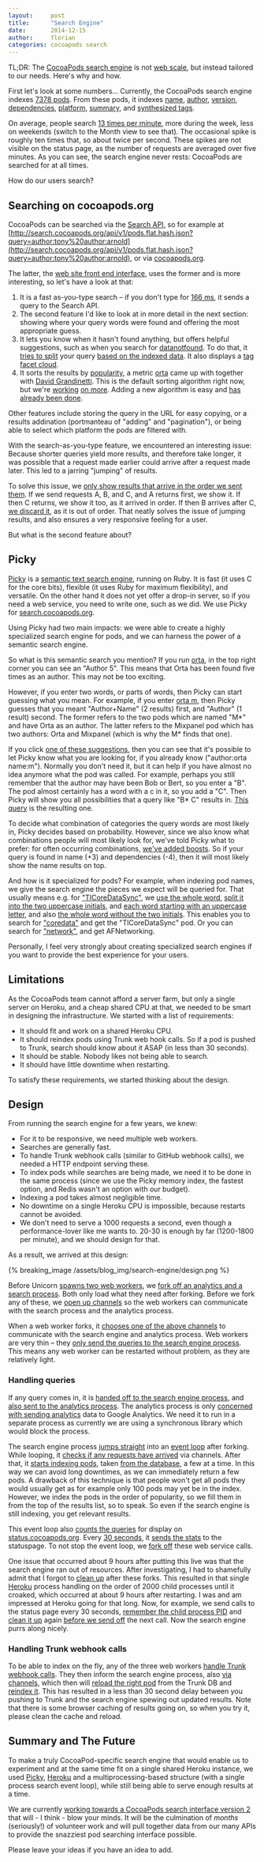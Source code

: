 ```yaml
---
layout:     post
title:      "Search Engine"
date:       2014-12-15
author:     florian
categories: cocoapods search
---
```


TL;DR:
The [CocoaPods search engine](http://cocoapods.org) is not [web scale](http://www.mongodb-is-web-scale.com/), but instead tailored to our needs. Here's why and how.

<!-- more -->

First let's look at some numbers...
Currently, the CocoaPods search engine indexes [7378 pods](http://metrics.cocoapods.org/api/v1/status).
From these pods, it indexes [name](https://github.com/CocoaPods/search.cocoapods.org/blob/eeb25b8aad023936f0db9f19a73ce0ac4985d012/lib/search.rb#L70-L78), [author](https://github.com/CocoaPods/search.cocoapods.org/blob/eeb25b8aad023936f0db9f19a73ce0ac4985d012/lib/search.rb#L79-L89), [version](https://github.com/CocoaPods/search.cocoapods.org/blob/eeb25b8aad023936f0db9f19a73ce0ac4985d012/lib/search.rb#L90-L92), [dependencies](https://github.com/CocoaPods/search.cocoapods.org/blob/eeb25b8aad023936f0db9f19a73ce0ac4985d012/lib/search.rb#L93-L97), [platform](https://github.com/CocoaPods/search.cocoapods.org/blob/eeb25b8aad023936f0db9f19a73ce0ac4985d012/lib/search.rb#L98-L101), [summary](https://github.com/CocoaPods/search.cocoapods.org/blob/eeb25b8aad023936f0db9f19a73ce0ac4985d012/lib/search.rb#L102-L107), and [synthesized tags](https://github.com/CocoaPods/search.cocoapods.org/blob/eeb25b8aad023936f0db9f19a73ce0ac4985d012/lib/search.rb#L108-L111).

On average, people search [13 times per minute](http://status.cocoapods.org/#custom-metrics-container), more during the week, less on weekends (switch to the Month view to see that).
The occasional spike is roughly ten times that, so about twice per second.
These spikes are not visible on the status page, as the number of requests are averaged over five minutes.
As you can see, the search engine never rests:
CocoaPods are searched for at all times.

How do our users search?

## Searching on cocoapods.org

CocoaPods can be searched via the [Search API](http://blog.cocoapods.org/Search-API-Version-1/), so for example at [http://search.cocoapods.org/api/v1/pods.flat.hash.json?query=author:tony%20author:arnold](http://search.cocoapods.org/api/v1/pods.flat.hash.json?query=author:tony%20author:arnold), or via [cocoapods.org](http://cocoapods.org/?q=author:tony%20author:arnold).

The latter, the [web site front end interface](cocoapods.org), uses the former and is more interesting, so let's have a look at that:

1. It is a fast as-you-type search – if you don't type for [166 ms](https://github.com/CocoaPods/cocoapods.org/blob/f93a89e845dc66dd29f78d52921d1c455b8a6b87/middleman/source/javascripts/search.config.js#L229), it sends a query to the Search API.
2. The second feature I'd like to look at in more detail in the next section:
showing where your query words were found and offering the most appropriate guess.
3. It lets you know when it hasn't found anything, but offers helpful suggestions, such as when you search for [datanotfound](http://cocoapods.org/?q=datanotfound). To do that, it [tries to split](https://github.com/CocoaPods/search.cocoapods.org/blob/eeb25b8aad023936f0db9f19a73ce0ac4985d012/app.rb#L111-L132) your query [based on the indexed data](https://github.com/CocoaPods/search.cocoapods.org/blob/eeb25b8aad023936f0db9f19a73ce0ac4985d012/lib/search.rb#L175). It also displays a [tag facet cloud](https://github.com/CocoaPods/search.cocoapods.org/blob/eeb25b8aad023936f0db9f19a73ce0ac4985d012/app.rb#L120-L122).
4. It sorts the results by [popularity](https://github.com/CocoaPods/search.cocoapods.org/blob/eeb25b8aad023936f0db9f19a73ce0ac4985d012/lib/models/pod.rb#L40-L44), a metric [orta](http://twitter.com/orta) came up with together with [David Grandinetti](http://twitter.com/dbgrandi).
This is the default sorting algorithm right now, but we're [working](https://github.com/CocoaPods/search.cocoapods.org/issues/51#issuecomment-61655760) [on more](https://github.com/CocoaPods/search.cocoapods.org/issues/51#issuecomment-61655811). Adding a new algorithm is easy and [has already been done](https://github.com/CocoaPods/search.cocoapods.org/blob/eeb25b8aad023936f0db9f19a73ce0ac4985d012/lib/search.rb#L246-L283).

Other features include storing the query in the URL for easy copying, or a results addination (portmanteau of "adding" and "pagination"), or being able to select which platform the pods are filtered with.

With the search-as-you-type feature, we encountered an interesting issue:
Because shorter queries yield more results, and therefore take longer, it was possible that a request made earlier could arrive after a request made later.
This led to a jarring "jumping" of results.

To solve this issue, we [only show results that arrive in the order we sent them](https://github.com/CocoaPods/cocoapods.org/blob/161daa79fddea07eca734fc19ce1fd0a915949fb/middleman/source/javascripts/search.config.js#L195-L218).
If we send requests A, B, and C, and A returns first, we show it. If then C returns, we show it too, as it arrived in order.
If then B arrives after C, [we discard it](https://github.com/CocoaPods/cocoapods.org/blob/161daa79fddea07eca734fc19ce1fd0a915949fb/middleman/source/javascripts/search.config.js#L316-L321), as it is out of order.
That neatly solves the issue of jumping results, and also ensures a very responsive feeling for a user.

But what is the second feature about?

## Picky

[Picky](http://pickyrb.com/) is a [semantic text search engine](http://pickyrb.com/details.html), running on Ruby.
It is fast (it uses C for the core bits), flexible (it uses Ruby for maximum flexibility), and versatile.
On the other hand it does not yet offer a drop-in server, so if you need a web service, you need to write one, such as we did.
We use Picky for [search.cocoapods.org](http://search.cocoapods.org).

Using Picky had two main impacts:
we were able to create a highly specialized search engine for pods, and we can harness the power of a semantic search engine.

So what is this semantic search you mention?
If you run [orta](http://cocoapods.org/?q=orta), in the top right corner you can see an "Author 5".
This means that Orta has been found five times as an author.
This may not be too exciting.

However, if you enter two words, or parts of words, then Picky can start guessing what you mean.
For example, if you enter [orta m](http://cocoapods.org/?q=orta%20m), then Picky guesses that you meant "Author+Name" (2 results) first, and "Author" (1 result) second.
The former refers to the two pods which are named "M\*" and have Orta as an author.
The latter refers to the Mixpanel pod which has two authors:
Orta and Mixpanel (which is why the M\* finds that one).

If you click [one of these suggestions](http://cocoapods.org/?q=author%3Aorta%20name%3Am*), then you can see that it's possible to let Picky know what you are looking for, if you already know ("author:orta name:m").
Normally you don't need it, but it can help if you have almost no idea anymore what the pod was called.
For example, perhaps you still remember that the author may have been Bob or Bert, so you enter a "B".
The pod almost certainly has a word with a c in it, so you add a "C".
Then Picky will show you all possibilities that a query like "B* C" results in.
[This query](http://cocoapods.org/?q=author%3Ab*%20name%3Ac) is the resulting one.

To decide what combination of categories the query words are most likely in, Picky decides based on probability.
However, since we also know what combinations people will most likely look for, we've told Picky what to prefer:
for often occurring combinations, [we've added boosts](https://github.com/CocoaPods/search.cocoapods.org/blob/eeb25b8aad023936f0db9f19a73ce0ac4985d012/lib/search.rb#L126-L141).
So if your query is found in name (+3) and dependencies (-4), then it will most likely show the name results on top.

And how is it specialized for pods?
For example, when indexing pod names, we give the search engine the pieces we expect will be queried for.
That usually means e.g. for ["TICoreDataSync"](http://cocoapods.org/?q=ticoredatasync), we [use the whole word](https://github.com/CocoaPods/search.cocoapods.org/blob/eeb25b8aad023936f0db9f19a73ce0ac4985d012/lib/models/pod.rb#L232), [split it into the two uppercase initials](https://github.com/CocoaPods/search.cocoapods.org/blob/eeb25b8aad023936f0db9f19a73ce0ac4985d012/lib/models/pod.rb#L233), and [each word starting with an uppercase letter](https://github.com/CocoaPods/search.cocoapods.org/blob/eeb25b8aad023936f0db9f19a73ce0ac4985d012/lib/models/pod.rb#L237), and also [the whole word without the two initials](https://github.com/CocoaPods/search.cocoapods.org/blob/eeb25b8aad023936f0db9f19a73ce0ac4985d012/lib/models/pod.rb#L234).
This enables you to search for ["coredata"](http://cocoapods.org/?q=coredata) and get the "TICoreDataSync" pod.
Or you can search for ["network"](http://cocoapods.org/?q=network), and get AFNetworking.

Personally, I feel very strongly about creating specialized search engines if you want to provide the best experience for your users.

## Limitations

As the CocoaPods team cannot afford a server farm, but only a single server on Heroku, and a cheap shared CPU at that, we needed to be smart in designing the infrastructure.
We started with a list of requirements:

* It should fit and work on a shared Heroku CPU.
* It should reindex pods using Trunk web hook calls. So if a pod is pushed to Trunk, search should know about it ASAP (in less than 30 seconds).
* It should be stable. Nobody likes not being able to search.
* It should have little downtime when restarting.

To satisfy these requirements, we started thinking about the design.

## Design

From running the search engine for a few years, we knew:

* For it to be responsive, we need multiple web workers.
* Searches are generally fast.
* To handle Trunk webhook calls (similar to GitHub webhook calls), we needed a HTTP endpoint serving these.
* To index pods while searches are being made, we need it to be done in the same process (since we use the Picky memory index, the fastest option, and Redis wasn't an option with our budget).
* Indexing a pod takes almost negligible time.
* No downtime on a single Heroku CPU is impossible, because restarts cannot be avoided.
* We don't need to serve a 1000 requests a second, even though a performance-lover like me wants to. 20-30 is enough by far (1200-1800 per minute), and we should design for that. 

As a result, we arrived at this design:

{% breaking_image /assets/blog_img/search-engine/design.png %}

Before Unicorn [spawns two web workers](https://github.com/CocoaPods/search.cocoapods.org/blob/eeb25b8aad023936f0db9f19a73ce0ac4985d012/unicorn.rb#L6), we [fork off an analytics and a search process](https://github.com/CocoaPods/search.cocoapods.org/blob/eeb25b8aad023936f0db9f19a73ce0ac4985d012/ARCHITECTURE.md).
Both only load what they need after forking.
Before we fork any of these, we [open up channels](https://github.com/CocoaPods/search.cocoapods.org/blob/eeb25b8aad023936f0db9f19a73ce0ac4985d012/unicorn.rb#L15-L21) so the web workers can communicate with the search process and the analytics process.

When a web worker forks, it [chooses one of the above channels](https://github.com/CocoaPods/search.cocoapods.org/blob/eeb25b8aad023936f0db9f19a73ce0ac4985d012/unicorn.rb#L38-L39) to communicate with the search engine and analytics process.
Web workers are very thin – they [only send the queries to the search engine process](https://github.com/CocoaPods/search.cocoapods.org/blob/eeb25b8aad023936f0db9f19a73ce0ac4985d012/lib/search.rb#L238). 
This means any web worker can be restarted without problem, as they are relatively light.

### Handling queries

If any query comes in, it is [handed off to the search engine process](https://github.com/CocoaPods/search.cocoapods.org/blob/eeb25b8aad023936f0db9f19a73ce0ac4985d012/lib/search.rb#L236-L252), and [also sent to the analytics process](https://github.com/CocoaPods/search.cocoapods.org/blob/eeb25b8aad023936f0db9f19a73ce0ac4985d012/app.rb#L165-L178).
The analytics process is only [concerned with sending analytics](https://github.com/CocoaPods/search.cocoapods.org/blob/eeb25b8aad023936f0db9f19a73ce0ac4985d012/lib/analytics_worker.rb#L13-L21) data to Google Analytics.
We need it to run in a separate process as currently we are using a synchronous library which would block the process.

The search engine process [jumps straight](https://github.com/CocoaPods/search.cocoapods.org/blob/eeb25b8aad023936f0db9f19a73ce0ac4985d012/unicorn.rb#L18) into an [event loop](https://github.com/CocoaPods/search.cocoapods.org/blob/eeb25b8aad023936f0db9f19a73ce0ac4985d012/lib/channel.rb#L48-L81) after forking.
While looping, it [checks if any requests have arrived](https://github.com/CocoaPods/search.cocoapods.org/blob/eeb25b8aad023936f0db9f19a73ce0ac4985d012/lib/channel.rb#L65) via channels.
After that, it [starts indexing pods](https://github.com/CocoaPods/search.cocoapods.org/blob/eeb25b8aad023936f0db9f19a73ce0ac4985d012/lib/search_worker.rb#L46-L59), taken [from the database](https://github.com/CocoaPods/search.cocoapods.org/blob/eeb25b8aad023936f0db9f19a73ce0ac4985d012/lib/pods.rb#L14-L43), a few at a time.
In this way we can avoid long downtimes, as we can immediately return a few pods.
A drawback of this technique is that people won't get all pods they would usually get as for example only 100 pods may yet be in the index.
However, we index the pods in the order of popularity, so we fill them in from the top of the results list, so to speak.
So even if the search engine is still indexing, you get relevant results.

This event loop also [counts the queries](https://github.com/CocoaPods/search.cocoapods.org/blob/eeb25b8aad023936f0db9f19a73ce0ac4985d012/lib/search_worker.rb#L82-L84) for display on [status.cocoapods.org](http://status.cocoapods.org/#custom-metrics-container).
Every [30 seconds](https://github.com/CocoaPods/search.cocoapods.org/blob/eeb25b8aad023936f0db9f19a73ce0ac4985d012/lib/search_worker.rb#L63), it [sends the stats](https://github.com/CocoaPods/search.cocoapods.org/blob/eeb25b8aad023936f0db9f19a73ce0ac4985d012/lib/search_worker.rb#L105-L111) to the statuspage.
To not stop the event loop, we [fork off](https://github.com/CocoaPods/search.cocoapods.org/blob/eeb25b8aad023936f0db9f19a73ce0ac4985d012/lib/stats_sender.rb#L27-L32) these web service calls.

One issue that occurred about 9 hours after putting this live was that the search engine ran out of resources.
After investigating, I had to shamefully admit that I forgot to [clean up](https://github.com/CocoaPods/search.cocoapods.org/blob/eeb25b8aad023936f0db9f19a73ce0ac4985d012/lib/stats_sender.rb#L9-L11) after these forks.
This resulted in that single [Heroku](http://heroku.com/) process handling on the order of 2000 child processes until it croaked, which occurred at about 9 hours after restarting.
I was and am impressed at Heroku going for that long.
Now, for example, we send calls to the status page every 30 seconds, [remember the child process PID](https://github.com/CocoaPods/search.cocoapods.org/blob/eeb25b8aad023936f0db9f19a73ce0ac4985d012/lib/stats_sender.rb#L27) and [clean it up](https://github.com/CocoaPods/search.cocoapods.org/blob/eeb25b8aad023936f0db9f19a73ce0ac4985d012/lib/stats_sender.rb#L9-L10) again [before we send off](https://github.com/CocoaPods/search.cocoapods.org/blob/eeb25b8aad023936f0db9f19a73ce0ac4985d012/lib/stats_sender.rb#L15) the next call.
Now the search engine purrs along nicely.

### Handling Trunk webhook calls

To be able to index on the fly, any of the three web workers [handle Trunk webhook calls](https://github.com/CocoaPods/search.cocoapods.org/blob/eeb25b8aad023936f0db9f19a73ce0ac4985d012/app.rb#L145-L163).
They then inform the search engine process, also [via channels](), which then will [reload the right pod](https://github.com/CocoaPods/search.cocoapods.org/blob/eeb25b8aad023936f0db9f19a73ce0ac4985d012/lib/search_worker.rb#L162) from the Trunk DB and [reindex it](https://github.com/CocoaPods/search.cocoapods.org/blob/eeb25b8aad023936f0db9f19a73ce0ac4985d012/lib/search_worker.rb#L163).
This has resulted in a less than 30 second delay between you pushing to Trunk and the search engine spewing out updated results.
Note that there is some browser caching of results going on, so when you try it, please clean the cache and reload.

## Summary and The Future

To make a truly CocoaPod-specific search engine that would enable us to experiment and at the same time fit on a single shared Heroku instance, we used [Picky](http://pickyrb.com/), [Heroku](http://heroku.com/) and a multiprocessing-based structure (with a single process search event loop), while still being able to serve enough results at a time.

We are currently [working towards a CocoaPods search interface version 2](https://github.com/CocoaPods/search.cocoapods.org/issues/51) that will - I think - blow your minds.
It will be the culmination of *months* (seriously!) of volunteer work and will pull together data from our many APIs to provide the snazziest pod searching interface possible.

Please leave your ideas if you have an idea to add.